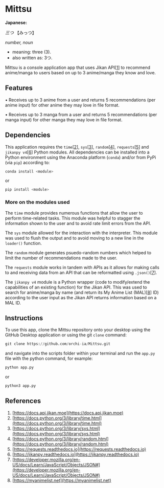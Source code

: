 # Mittsu

**Japanese:**

*三つ* 【みっつ】

*number, noun*
* meaning: three (3).
* also written as: 3つ.

Mittsu is a console application app that uses Jikan API[[1](#Ref1)] to recommend anime/manga to users based on up to 3 anime/manga they know and love.


## Features

• Receives up to 3 anime from a user and returns 5 recommendations (per anime input) for other anime they may love in file format.

• Receives up to 3 manga from a user and returns 5 recommendations (per manga input) for other manga they may love in file format.


## Dependencies

This application requires the `time`[[2](#Ref2)], `sys`[[3](#Ref3)], `random`[[4](#Ref4)], `requests`[[5](#Ref5)] and `jikanpy v4`[[6](#Ref6)] Python modules. All dependencies can be installed into a Python environment using the Anaconda platform (`conda`) and/or from PyPi (via `pip`) according to:

```python
conda install <module>
```

or

```python
pip install <module>
```

### More on the modules used

The `time` module provides numerous functions that allow the user to perform time-related tasks. This module was helpful to stagger the information shown to the user and to avoid rate limit errors from the API.

The `sys` module allowed for the interaction with the interpreter. This module was used to flush the output and to avoid moving to a new line in the `loader()` function.

The `random` module generates psuedo-random numbers which helped to limit the number of recommendations made to the user.

The `requests` module works in tandem with APIs as it allows for making calls to and receiving data from an API that can be reformatted using `.json()`[[7](#Ref7)].

The `jikanpy v4` module is a Python wrapper (code to modify/extend the capabilities of an existing function) for the Jikan API. This was used to search for anime/manga by name (and return its My Anime List (MAL)[[8](#Ref8)] ID) according to the user input as the Jikan API returns information based on a MAL ID.

## Instructions

To use this app, clone the Mittsu repository onto your desktop using the GitHub Desktop application or using the git `clone` command:

```python
git clone https://github.com/orchi-ia/Mittsu.git
```

and navigate into the scripts folder within your terminal and run the `app.py` file with the python command, for example:

```python
python app.py
```

or

```python
python3 app.py
```


## References

1. <a name="Ref1"></a>[https://docs.api.jikan.moe](https://docs.api.jikan.moe)
2. <a name="Ref2"></a>[https://docs.python.org/3/library/time.html](https://docs.python.org/3/library/time.html)
3. <a name="Ref3"></a>[https://docs.python.org/3/library/sys.html](https://docs.python.org/3/library/sys.html)
4. <a name="Ref4"></a>[https://docs.python.org/3/library/random.html](https://docs.python.org/3/library/random.html)
5. <a name="Ref5"></a>[https://requests.readthedocs.io](https://requests.readthedocs.io)
6. <a name="Ref6"></a>[https://jikanpy.readthedocs.io](https://jikanpy.readthedocs.io)
7. <a name="Ref7"></a>[https://developer.mozilla.org/en-US/docs/Learn/JavaScript/Objects/JSON#](https://developer.mozilla.org/en-US/docs/Learn/JavaScript/Objects/JSON#)
8. <a name="Ref8"></a>[https://myanimelist.net](https://myanimelist.net)

